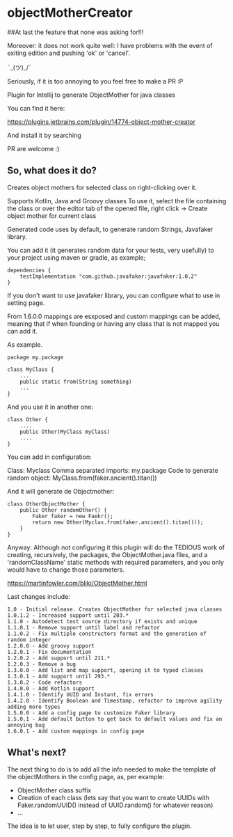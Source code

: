 # objectMotherCreator

##At last the feature that none was asking for!!!

Moreover: it does not work quite well: I have problems with the event of exiting edition and pushing 'ok' or 'cancel'.

¯\_(ツ)_/¯

Seriously, if it is too annoying to you feel free to make a PR :P

Plugin for Intellij to generate ObjectMother for java classes

You can find it here:

https://plugins.jetbrains.com/plugin/14774-object-mother-creator

And install it by searching 

PR are welcome :)

## So, what does it do?

Creates object mothers for selected class on right-clicking over it.

Supports Kotlin, Java and Groovy classes To use it, select the file containing the class or over the editor tab of the opened file, right click -> Create object mother for current class

Generated code uses by default, to generate random Strings, Javafaker library.

You can add it (it generates random data for your tests, very usefully) to your project using maven or gradle, as example;

```
dependencies {
    testImplementation "com.github.javafaker:javafaker:1.0.2"
}
```

If you don't want to use javafaker library, you can configure what to use in setting page.

From 1.6.0.0 mappings are esxposed and custom mappings can be added, meaning that if when founding or having any class that is not mapped you can add it.

As example.

```
package my.package

class MyClass {
    ...
    public static from(String something)
    ...
}
```

And you use it in another one:
```
class Other {
    ....
    public Other(MyClass myClass)
    ....
}
```
You can add in configuration:

Class: Myclass
Comma separated imports: my.package
Code to generate random object: MyClass.from(faker.ancient().titan())

And it will generate de Objectmother:

```
class OtherObjectMother {
    public Other randomOther() {
        Faker faker = new Faekr();
        return new Other(Myclas.from(faker.ancient().titan()));
    }
}
```


Anyway: Although not configuring it this plugin will do the TEDIOUS work of creating, recursively, the packages, the ObjectMother.java files, and a 'randomClassName' static methods with required parameters, and you only would have to change those parameters.

https://martinfowler.com/bliki/ObjectMother.html


Last changes include:
```
1.0 - Initial release. Creates ObjectMother for selected java classes
1.0.1.2 - Increased support until 203.*
1.1.0 - Autodetect test source directory if exists and unique
1.1.0.1 - Remove support until label and refactor
1.1.0.2 - Fix multiple constructors format and the generation of random integer
1.2.0.0 - Add groovy support
1.2.0.1 - Fix documentation
1.2.0.2 - Add support until 211.*
1.2.0.3 - Remove a bug
1.3.0.0 - Add list and map support, opening it to typed classes
1.3.0.1 - Add support until 293.*
1.3.0.2 - Code refactors
1.4.0.0 - Add Kotlin support
1.4.1.0 - Identify UUID and Instant, fix errors
1.4.2.0 - Identify Boolean and Timestamp, refactor to improve agility adding more types
1.5.0.0 - Add a config page to customize Faker library
1.5.0.1 - Add default button to get back to default values and fix an annoying bug
1.6.0.1 - Add custom mappings in config page
```

## What's next?

The next thing to do is to add all the info needed to make the template of the objectMothers in the config page, as, per example:

* ObjectMother class suffix
* Creation of each class (lets say that you want to create UUIDs with Faker.randomUUID() instead of UUID.random() for whatever reason)
* ...

The idea is to let user, step by step, to fully configure the plugin.
